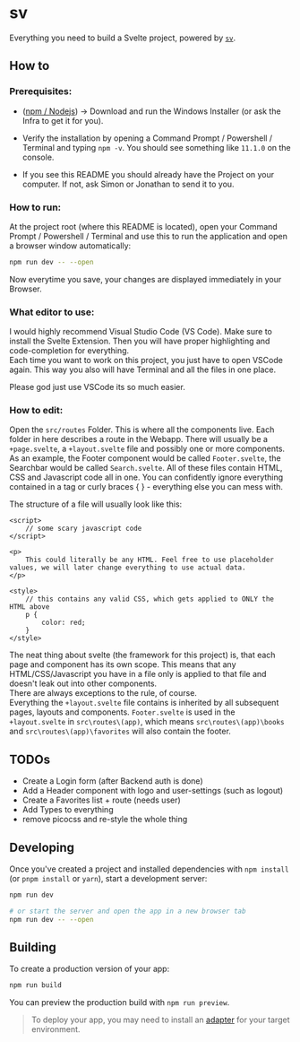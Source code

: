 # sv

Everything you need to build a Svelte project, powered by [`sv`](https://github.com/sveltejs/cli).

## How to

### Prerequisites:

- ([npm / Nodejs](https://nodejs.org/en/download)) -> Download and run the Windows Installer (or ask the Infra to get it for you).

- Verify the installation by opening a Command Prompt / Powershell / Terminal and typing `npm -v`. You should see something like `11.1.0` on the console.

- If you see this README you should already have the Project on your computer. If not, ask Simon or Jonathan to send it to you.

### How to run:

At the project root (where this README is located), open your Command Prompt / Powershell / Terminal and use this to run the application and open a browser window automatically:

```bash
npm run dev -- --open
```

Now everytime you save, your changes are displayed immediately in your Browser.

### What editor to use:

I would highly recommend Visual Studio Code (VS Code). Make sure to install the Svelte Extension. Then you will have proper highlighting and code-completion for everything.  
Each time you want to work on this project, you just have to open VSCode again. This way you also will have Terminal and all the files in one place.

Please god just use VSCode its so much easier.

### How to edit:

Open the `src/routes` Folder. This is where all the components live. Each folder in here describes a route in the Webapp.
There will usually be a `+page.svelte`, a `+layout.svelte` file and possibly one or more components.  
As an example, the Footer component would be called `Footer.svelte`, the Searchbar would be called `Search.svelte`. All of these files contain HTML, CSS and Javascript code all in one. You can confidently ignore everything contained in a <script></script> tag or curly braces { } - everything else you can mess with.  

The structure of a file will usually look like this:  
  
```svelte
<script>
    // some scary javascript code
</script>
  
<p>
    This could literally be any HTML. Feel free to use placeholder values, we will later change everything to use actual data.
</p>
 
<style>
    // this contains any valid CSS, which gets applied to ONLY the HTML above
    p {
        color: red;
    }
</style>
```

The neat thing about svelte (the framework for this project) is, that each page and component has its own scope. This means that any HTML/CSS/Javascript you have in a file only is applied to that file and doesn't leak out into other components.  
There are always exceptions to the rule, of course.  
Everything the `+layout.svelte` file contains is inherited by all subsequent pages, layouts and components. `Footer.svelte` is used in the `+layout.svelte` in `src\routes\(app)`, which means `src\routes\(app)\books` and `src\routes\(app)\favorites` will also contain the footer.

## TODOs

- Create a Login form (after Backend auth is done)
- Add a Header component with logo and user-settings (such as logout)
- Create a Favorites list + route (needs user)
- Add Types to everything
- remove picocss and re-style the whole thing

## Developing

Once you've created a project and installed dependencies with `npm install` (or `pnpm install` or `yarn`), start a development server:

```bash
npm run dev

# or start the server and open the app in a new browser tab
npm run dev -- --open
```

## Building

To create a production version of your app:

```bash
npm run build
```

You can preview the production build with `npm run preview`.

> To deploy your app, you may need to install an [adapter](https://svelte.dev/docs/kit/adapters) for your target environment.
